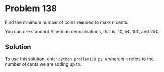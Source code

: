 # Problem 138

Find the minimum number of coins required to make n cents.

You can use standard American denominations, that is, 1¢, 5¢, 10¢, and 25¢.

## Solution

To use this solution, enter `python problem138.py n` wherein `n` refers to
the number of cents we are adding up to.